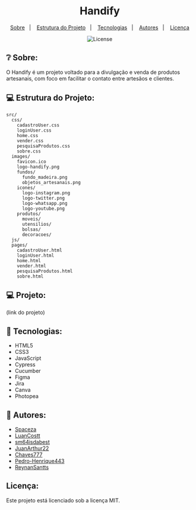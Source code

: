 <h1 align="center"> Handify </h1>

<p align="center">
  <a href="#❔-sobre">Sobre</a>&nbsp;&nbsp;&nbsp;|&nbsp;&nbsp;&nbsp;
  <a href="#💻-estrutura-do-projeto">Estrutura do Projeto</a>&nbsp;&nbsp;&nbsp;|&nbsp;&nbsp;&nbsp;
  <a href="#🚀-tecnologias">Tecnologias</a>&nbsp;&nbsp;&nbsp;|&nbsp;&nbsp;&nbsp;
  <a href="#👤-autores">Autores</a>&nbsp;&nbsp;&nbsp;|&nbsp;&nbsp;&nbsp;
  <a href="#licença">Licença</a>
</p>

<p align="center">
  <img alt="License" src="https://img.shields.io/static/v1?label=license&message=MIT&color=49AA26&labelColor=000000">
</p>

## ❔ Sobre:

O Handify é um projeto voltado para a divulgação e venda de produtos artesanais, com foco em facilitar o contato entre artesãos e clientes.

## 💻 Estrutura do Projeto:

```
src/
  css/
    cadastroUser.css
    loginUser.css
    home.css
    vender.css
    pesquisaProdutos.css
    sobre.css
  images/
    favicon.ico
    logo-handify.png
    fundos/
      fundo_madeira.png
      objetos_artesanais.png
    icones/
      logo-instagram.png
      logo-twitter.png
      logo-whatsapp.png
      logo-youtube.png
    produtos/
      moveis/
      utensilios/
      bolsas/
      decoracoes/
  js/
  pages/
    cadastroUser.html
    loginUser.html
    home.html
    vender.html
    pesquisaProdutos.html
    sobre.html
```

## 💻 Projeto:

(link do projeto)

## 🚀 Tecnologias:

- HTML5
- CSS3
- JavaScript
- Cypress
- Cucumber
- Figma
- Jira
- Canva
- Photopea

## 👤 Autores:

- [Spaceza](https://github.com/Spaceza)
- [LuanCostt](https://github.com/LuanCostt)
- [sm64isdabest](https://github.com/sm64isdabest)
- [JuanArthur22](https://github.com/JuanArthur22)
- [Chaves777](https://github.com/Chaves777)
- [Pedro-Henrique443](https://github.com/Pedro-Henrique443)
- [ReynanSantts](https://github.com/ReynanSantts)

## Licença:

Este projeto está licenciado sob a licença MIT.
